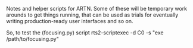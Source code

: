 
Notes and helper scripts for ARTN.  Some of these will be temporary work arounds
to get things running, that can be used as trials for eventually writing
production-ready user interfaces and so on.


So, to test the (focusing.py) script
rts2-scriptexec -d C0 -s "exe /path/to/focusing.py"
